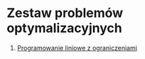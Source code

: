 # Zestaw problemów optymalizacyjnych

1. [Programowanie liniowe z ograniczeniami](https://nbviewer.jupyter.org/github/puchabar/hm_opt_article/blob/c0f8382ff883558ea52a5f17a1b18fd2bfe65656/jupyter_notebooks/1_programowanie_liniowe.ipynb)
